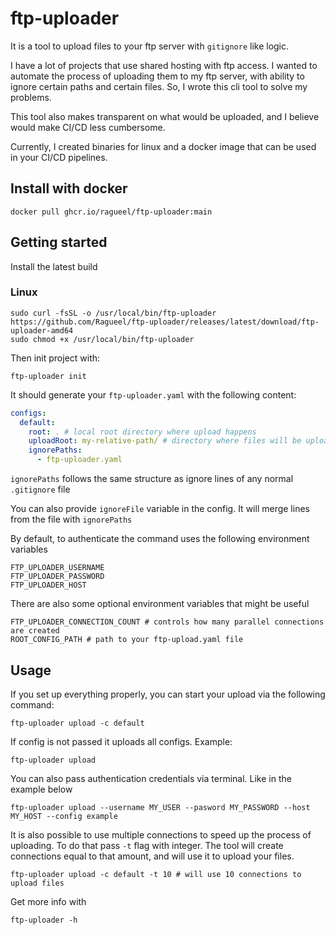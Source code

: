 # ftp-uploader

It is a tool to upload files to your ftp server with `gitignore` like logic.

I have a lot of projects that use shared hosting with ftp access. 
I wanted to automate the process of uploading them to my ftp server, with ability to ignore certain paths and certain files. 
So, I wrote this cli tool to solve my problems. 

This tool also makes transparent on what would be uploaded, and I believe would make CI/CD less cumbersome. 

Currently, I created binaries for linux and a docker image that can be used in your CI/CD pipelines.

## Install with docker

```
docker pull ghcr.io/ragueel/ftp-uploader:main
```

## Getting started

Install the latest build

### Linux

```shell
sudo curl -fsSL -o /usr/local/bin/ftp-uploader https://github.com/Ragueel/ftp-uploader/releases/latest/download/ftp-uploader-amd64
sudo chmod +x /usr/local/bin/ftp-uploader
```

Then init project with:

```shell
ftp-uploader init
```

It should generate your `ftp-uploader.yaml` with the following content:

```yaml
configs:
  default:
    root: . # local root directory where upload happens
    uploadRoot: my-relative-path/ # directory where files will be uploaded
    ignorePaths:
      - ftp-uploader.yaml
```

`ignorePaths` follows the same structure as ignore lines of any normal `.gitignore` file

You can also provide `ignoreFile` variable in the config. It will merge lines from the file with `ignorePaths`

By default, to authenticate the command uses the following environment variables

```
FTP_UPLOADER_USERNAME
FTP_UPLOADER_PASSWORD
FTP_UPLOADER_HOST
```

There are also some optional environment variables that might be useful
```
FTP_UPLOADER_CONNECTION_COUNT # controls how many parallel connections are created
ROOT_CONFIG_PATH # path to your ftp-upload.yaml file
```

## Usage

If you set up everything properly, you can start your upload via the following command:

```shell
ftp-uploader upload -c default
```

If config is not passed it uploads all configs. Example:

```
ftp-uploader upload
```

You can also pass authentication credentials via terminal. Like in the example below

```shell
ftp-uploader upload --username MY_USER --pasword MY_PASSWORD --host MY_HOST --config example
```

It is also possible to use multiple connections to speed up the process of uploading. To do that pass `-t` flag with integer. 
The tool will create connections equal to that amount, and will use it to upload your files.

```shell
ftp-uploader upload -c default -t 10 # will use 10 connections to upload files
```


Get more info with

```shell
ftp-uploader -h
```
